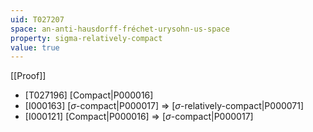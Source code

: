 ```yaml
---
uid: T027207
space: an-anti-hausdorff-fréchet-urysohn-us-space
property: sigma-relatively-compact
value: true
---
```

[[Proof]]

* [T027196] [Compact|P000016]
* [I000163] [$\sigma$-compact|P000017] => [$\sigma$-relatively-compact|P000071]
* [I000121] [Compact|P000016] => [$\sigma$-compact|P000017]

